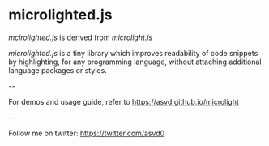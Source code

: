 microlighted.js
===============

*mcirolighted.js* is derived from *microlight.js*

*microlighted.js* is a tiny library which improves readability of
code snippets by highlighting, for any programming language,
without attaching additional language packages or styles.

--

For demos and usage guide, refer to https://asvd.github.io/microlight

--

Follow me on twitter: https://twitter.com/asvd0

